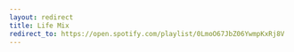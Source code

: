 ```yaml
---
layout: redirect
title: Life Mix
redirect_to: https://open.spotify.com/playlist/0LmoO67JbZ06YwmpKxRj8V
---
```

